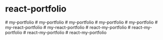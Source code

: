# react-portfolio
#   m y - p o r t f o l i o  
 #   m y - p o r t f o l i o  
 #   m y - p o r t f o l i o  
 #   m y - p o r t f o l i o  
 #   m y - p o r t f o l i o  
 #   m y - r e a c t - p o r t f o l i o  
 #   m y - r e a c t - p o r t f o l i o  
 #   r e a c t - m y - p o r t f o l i o  
 #   r e a c t - m y - p o r t f o l i o  
 #   r e a c t - m y - p o r t f o l i o  
 #   r e a c t - m y - p o r t f o l i o  
 